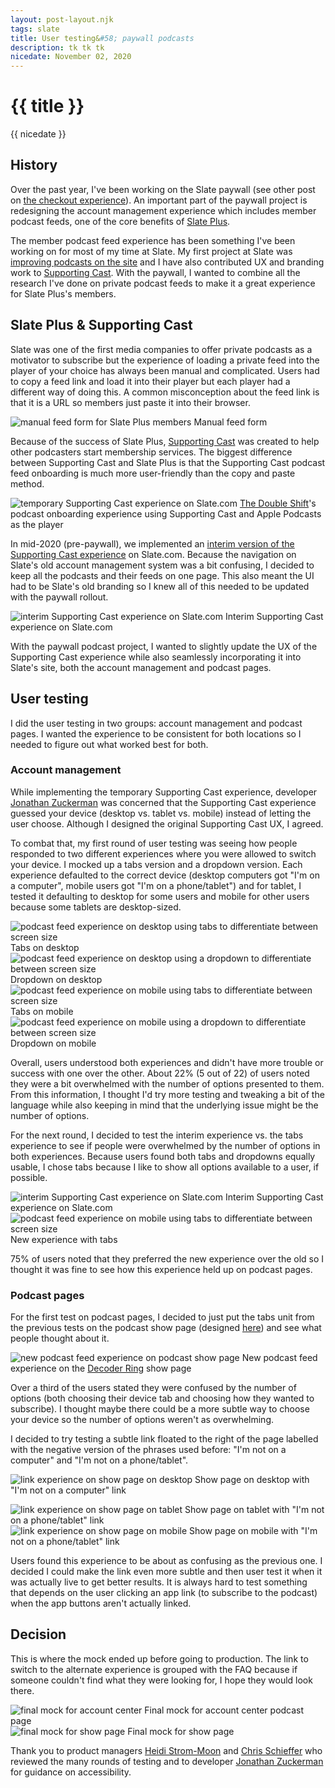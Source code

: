 ```yaml
---
layout: post-layout.njk
tags: slate
title: User testing&#58; paywall podcasts
description: tk tk tk
nicedate: November 02, 2020
---
```

# {{ title }}
<p class="date">{{ nicedate }}</p>

## History

Over the past year, I've been working on the Slate paywall (see other post on [the checkout experience](/paywall-checkout)). An important part of the paywall project is redesigning the account management experience which includes member podcast feeds, one of the core benefits of [Slate Plus](https://my.slate.com/plus/).

The member podcast feed experience has been something I've been working on for most of my time at Slate. My first project at Slate was [improving podcasts on the site](/slate-podcasts) and I have also contributed UX and branding work to [Supporting Cast](https://www.supportingcast.fm). With the paywall, I wanted to combine all the research I've done on private podcast feeds to make it a great experience for Slate Plus's members. 

## Slate Plus & Supporting Cast 

Slate was one of the first media companies to offer private podcasts as a motivator to subscribe but the experience of loading a private feed into the player of your choice has always been manual and complicated. Users had to copy a feed link and load it into their player but each player had a different way of doing this. A common misconception about the feed link is that it is a URL so members just paste it into their browser. 

![manual feed form for Slate Plus members](/img/paywall_podcasts/manual_feed_loading.gif)
<span class="caption">Manual feed form</span>

Because of the success of Slate Plus, [Supporting Cast](https://www.supportingcast.fm) was created to help other podcasters start membership services. The biggest difference between Supporting Cast and Slate Plus is that the Supporting Cast podcast feed onboarding is much more user-friendly than the copy and paste method.  

<div class="mobile-img">
	<img src="/img/paywall_podcasts/onboarding_demo_double_shift.gif" alt="temporary Supporting Cast experience on Slate.com" />
	<span class="caption"><a href="https://doubleshift.supportingcast.fm/">The Double Shift</a>'s podcast onboarding experience using Supporting Cast and Apple Podcasts as the player</span> 
</div>

In mid-2020 (pre-paywall), we implemented an [interim version of the Supporting Cast experience](https://slate.com/briefing/2020/05/announcing-a-major-upgrade-to-the-slate-plus-podcast-experience.html) on Slate.com. Because the navigation on Slate's old account management system was a bit confusing, I decided to keep all the podcasts and their feeds on one page. This also meant the UI had to be Slate's old branding so I knew all of this needed to be updated with the paywall rollout.  

<div class="mobile-img">
	<img src="/img/paywall_podcasts/temp_SC_experience.gif" alt="interim Supporting Cast experience on Slate.com" />
	<span class="caption">Interim Supporting Cast experience on Slate.com</span> 
</div>

With the paywall podcast project, I wanted to slightly update the UX of the Supporting Cast experience while also seamlessly incorporating it into Slate's site, both the account management and podcast pages. 


## User testing

I did the user testing in two groups: account management and podcast pages. I wanted the experience to be consistent for both locations so I needed to figure out what worked best for both. 

### Account management

While implementing the temporary Supporting Cast experience, developer [Jonathan Zuckerman](https://twitter.com/jon47) was concerned that the Supporting Cast experience guessed your device (desktop vs. tablet vs. mobile) instead of letting the user choose. Although I designed the original Supporting Cast UX, I agreed. 

To combat that, my first round of user testing was seeing how people responded to two different experiences where you were allowed to switch your device. I mocked up a tabs version and a dropdown version. Each experience defaulted to the correct device (desktop computers got "I'm on a computer", mobile users got "I'm on a phone/tablet") and for tablet, I tested it defaulting to desktop for some users and mobile for other users because some tablets are desktop-sized. 

<div class="img-flex-wrapper">
	<div class="img-flex-50">
		<img alt="podcast feed experience on desktop using tabs to differentiate between screen size" src="/img/paywall_podcasts/1_tabs_desktop.png">
		<span class="caption">Tabs on desktop</span>
	</div>
	<div class="img-flex-50">
		<img alt="podcast feed experience on desktop using a dropdown to differentiate between screen size" src="/img/paywall_podcasts/1_dropdown_desktop.png">
		<span class="caption">Dropdown on desktop</span>
	</div>
</div>
<div class="img-flex-wrapper">
	<div class="img-flex-50">
		<img alt="podcast feed experience on mobile using tabs to differentiate between screen size" src="/img/paywall_podcasts/1_tabs_mobile.png">
		<span class="caption">Tabs on mobile</span>
	</div>
	<div class="img-flex-50">
		<img alt="podcast feed experience on mobile using a dropdown to differentiate between screen size" src="/img/paywall_podcasts/1_dropdown_mobile.png">
		<span class="caption">Dropdown on mobile</span>
	</div>
</div>

Overall, users understood both experiences and didn't have more trouble or success with one over the other. About 22% (5 out of 22) of users noted they were a bit overwhelmed with the number of options presented to them. From this information, I thought I'd try more testing and tweaking a bit of the language while also keeping in mind that the underlying issue might be the number of options. 

For the next round, I decided to test the interim experience vs. the tabs experience to see if people were overwhelmed by the number of options in both experiences. Because users found both tabs and dropdowns equally usable, I chose tabs because I like to show all options available to a user, if possible.

<div class="img-flex-wrapper">
	<div class="img-flex-50">
		<img src="/img/paywall_podcasts/temp_SC_experience.gif" alt="interim Supporting Cast experience on Slate.com" />
		<span class="caption">Interim Supporting Cast experience on Slate.com</span> 
	</div>
	<div class="img-flex-50">
		<img src="/img/paywall_podcasts/1_tabs_mobile.png" alt="podcast feed experience on mobile using tabs to differentiate between screen size" />
		<span class="caption">New experience with tabs</span>
	</div>
</div>

75% of users noted that they preferred the new experience over the old so I thought it was fine to see how this experience held up on podcast pages. 

### Podcast pages

For the first test on podcast pages, I decided to just put the tabs unit from the previous tests on the podcast show page (designed [here](/slate-podcasts)) and see what people thought about it. 

![new podcast feed experience on podcast show page](/img/paywall_podcasts/3_tabs_show_page.png)
<span class="caption">New podcast feed experience on the <a href="https://slate.com/podcasts/decoder-ring">Decoder Ring</a> show page</span>

Over a third of the users stated they were confused by the number of options (both choosing their device tab and choosing how they wanted to subscribe). I thought maybe there could be a more subtle way to choose your device so the number of options weren't as overwhelming. 

I decided to try testing a subtle link floated to the right of the page labelled with the negative version of the phrases used before: "I'm not on a computer" and "I'm not on a phone/tablet". 

![link experience on show page on desktop](/img/paywall_podcasts/4_link_desktop.png)
<span class="caption">Show page on desktop with "I'm not on a computer" link</span>

<div class="img-flex-wrapper">
	<div class="img-flex-50">
		<img src="/img/paywall_podcasts/4_link_tablet.png" alt="link experience on show page on tablet" />
		<span class="caption">Show page on tablet with "I'm not on a phone/tablet" link</span> 
	</div>
	<div class="img-flex-50">
		<img src="/img/paywall_podcasts/4_link_mobile.png" alt="link experience on show page on mobile" />
		<span class="caption">Show page on mobile with "I'm not on a phone/tablet" link</span>
	</div>
</div>

Users found this experience to be about as confusing as the previous one. I decided I could make the link even more subtle and then user test it when it was actually live to get better results. It is always hard to test something that depends on the user clicking an app link (to subscribe to the podcast) when the app buttons aren't actually linked. 


## Decision

This is where the mock ended up before going to production. The link to switch to the alternate experience is grouped with the FAQ because if someone couldn't find what they were looking for, I hope they would look there. 

<div class="img-flex-wrapper">
	<div class="img-flex-50">
		<img src="/img/paywall_podcasts/final_account_ctr.png" alt="final mock for account center" />
		<span class="caption">Final mock for account center podcast page</span> 
	</div>
	<div class="img-flex-50">
		<img src="/img/paywall_podcasts/final_show_page.png" alt="final mock for show page" />
		<span class="caption">Final mock for show page</span>
	</div>
</div>


Thank you to product managers [Heidi Strom-Moon](https://twitter.com/heidimoon) and [Chris Schieffer](https://twitter.com/cschieffer) who reviewed the many rounds of testing and to developer [Jonathan Zuckerman](https://twitter.com/jon47) for guidance on accessibility. 
